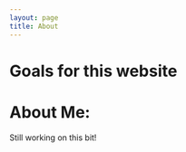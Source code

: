 ```yaml
---
layout: page
title: About
---
```


# Goals for this website



# About Me:

Still working on this bit!
